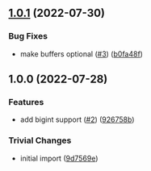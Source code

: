 ## [1.0.1](https://github.com/achingbrain/uint8-varint/compare/v1.0.0...v1.0.1) (2022-07-30)


### Bug Fixes

* make buffers optional ([#3](https://github.com/achingbrain/uint8-varint/issues/3)) ([b0fa48f](https://github.com/achingbrain/uint8-varint/commit/b0fa48f7e9dc5932471a3a1a20f4e993cfb818cb))

## 1.0.0 (2022-07-28)


### Features

* add bigint support ([#2](https://github.com/achingbrain/uint8-varint/issues/2)) ([926758b](https://github.com/achingbrain/uint8-varint/commit/926758b7499d18e240f32311f62c272045bed797))


### Trivial Changes

* initial import ([9d7569e](https://github.com/achingbrain/uint8-varint/commit/9d7569ea321539d1995e26993625a98b6e078d40))
